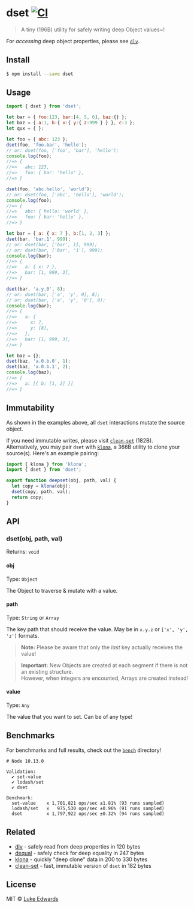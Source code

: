 # dset [![CI](https://github.com/lukeed/dset/workflows/CI/badge.svg?branch=master&event=push)](https://github.com/lukeed/dset/actions)

> A tiny (196B) utility for safely writing deep Object values~!

For _accessing_ deep object properties, please see [`dlv`](https://github.com/developit/dlv).

## Install

```sh
$ npm install --save dset
```


## Usage

```js
import { dset } from 'dset';

let bar = { foo:123, bar:[4, 5, 6], baz:{} };
let baz = { a:1, b:{ x:{ y:{ z:999 } } }, c:3 };
let qux = { };

let foo = { abc: 123 };
dset(foo, 'foo.bar', 'hello');
// or: dset(foo, ['foo', 'bar'], 'hello');
console.log(foo);
//=> {
//=>   abc: 123,
//=>   foo: { bar: 'hello' },
//=> }

dset(foo, 'abc.hello', 'world');
// or: dset(foo, ['abc', 'hello'], 'world');
console.log(foo);
//=> {
//=>   abc: { hello: 'world' },
//=>   foo: { bar: 'hello' },
//=> }

let bar = { a: { x: 7 }, b:[1, 2, 3] };
dset(bar, 'bar.1', 999);
// or: dset(bar, ['bar', 1], 999);
// or: dset(bar, ['bar', '1'], 999);
console.log(bar);
//=> {
//=>   a: { x: 7 },
//=>   bar: [1, 999, 3],
//=> }

dset(bar, 'a.y.0', 8);
// or: dset(bar, ['a', 'y', 0], 8);
// or: dset(bar, ['a', 'y', '0'], 8);
console.log(bar);
//=> {
//=>   a: {
//=>     x: 7,
//=>     y: [8],
//=>   },
//=>   bar: [1, 999, 3],
//=> }

let baz = {};
dset(baz, 'a.0.b.0', 1);
dset(baz, 'a.0.b.1', 2);
console.log(baz);
//=> {
//=>   a: [{ b: [1, 2] }]
//=> }
```

## Immutability

As shown in the examples above, all `dset` interactions mutate the source object.

If you need immutable writes, please visit [`clean-set`](https://github.com/fwilkerson/clean-set) (182B).<br>
Alternatively, you may pair `dset` with [`klona`](https://github.com/lukeed/klona), a 366B utility to clone your source(s). Here's an example pairing:

```js
import { klona } from 'klona';
import { dset } from 'dset';

export function deepset(obj, path, val) {
  let copy = klona(obj);
  dset(copy, path, val);
  return copy;
}
```


## API

### dset(obj, path, val)

Returns: `void`

#### obj

Type: `Object`

The Object to traverse & mutate with a value.

#### path

Type: `String` or `Array`

The key path that should receive the value. May be in `x.y.z` or `['x', 'y', 'z']` formats.

> **Note:** Please be aware that only the _last_ key actually receives the value!

> **Important:** New Objects are created at each segment if there is not an existing structure.<br>However, when integers are encounted, Arrays are created instead!

#### value

Type: `Any`

The value that you want to set. Can be of any type!


## Benchmarks

For benchmarks and full results, check out the [`bench`](/bench) directory!

```
# Node 10.13.0

Validation:
  ✔ set-value
  ✔ lodash/set
  ✔ dset

Benchmark:
  set-value    x 1,701,821 ops/sec ±1.81% (93 runs sampled)
  lodash/set   x   975,530 ops/sec ±0.96% (91 runs sampled)
  dset         x 1,797,922 ops/sec ±0.32% (94 runs sampled)
```


## Related

- [dlv](https://github.com/developit/dlv) - safely read from deep properties in 120 bytes
- [dequal](https://github.com/lukeed/dequal) - safely check for deep equality in 247 bytes
- [klona](https://github.com/lukeed/klona) - quickly "deep clone" data in 200 to 330 bytes
- [clean-set](https://github.com/fwilkerson/clean-set) - fast, immutable version of `dset` in 182 bytes


## License

MIT © [Luke Edwards](https://lukeed.com)
